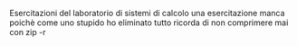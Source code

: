 Esercitazioni del laboratorio di sistemi di calcolo
una esercitazione manca poichè come uno stupido ho eliminato tutto
ricorda di non comprimere mai con zip -r

